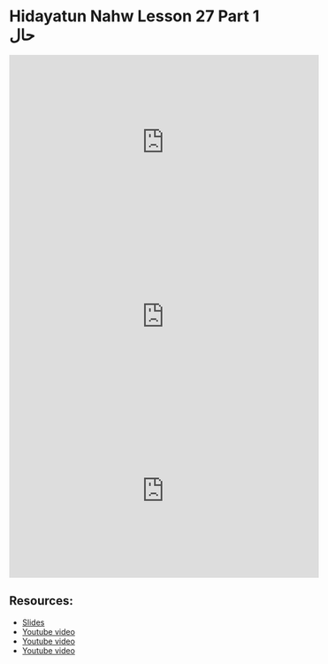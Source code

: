 # Hidayatun Nahw Lesson 27 Part 1 حال

<iframe width="560" height="315" src="https://www.youtube-nocookie.com/embed/1NWnCnlphHI?start=0" frameborder="0" allow="accelerometer; autoplay; encrypted-media; gyroscope; picture-in-picture" allowfullscreen="allowfullscreen"></iframe><BR>

<iframe width="560" height="315" src="https://www.youtube-nocookie.com/embed/WyaGNsos5PQ?start=0" frameborder="0" allow="accelerometer; autoplay; encrypted-media; gyroscope; picture-in-picture" allowfullscreen="allowfullscreen"></iframe><BR>

<iframe width="560" height="315" src="https://www.youtube-nocookie.com/embed/X8FZ14Za33Q?start=0" frameborder="0" allow="accelerometer; autoplay; encrypted-media; gyroscope; picture-in-picture" allowfullscreen="allowfullscreen"></iframe><BR>



## Resources:
- [Slides](https://github.com/arshare/resources_balagha_pdfs)
- [Youtube video](https://www.youtube.com/watch?v=1NWnCnlphHI&list=PLzn0qdi6JpdtdAyaM2yvvY1Yk9i4EpLHD&index=77)
- [Youtube video](https://www.youtube.com/watch?v=WyaGNsos5PQ&list=PLzn0qdi6JpdtdAyaM2yvvY1Yk9i4EpLHD&index=78)
- [Youtube video](https://www.youtube.com/watch?v=X8FZ14Za33Q&list=PLzn0qdi6JpdtdAyaM2yvvY1Yk9i4EpLHD&index=79)
